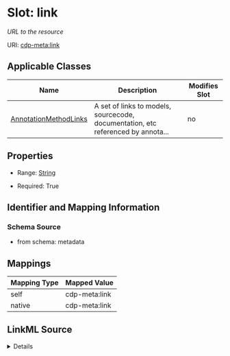 

# Slot: link


_URL to the resource_



URI: [cdp-meta:link](metadatalink)



<!-- no inheritance hierarchy -->





## Applicable Classes

| Name | Description | Modifies Slot |
| --- | --- | --- |
| [AnnotationMethodLinks](AnnotationMethodLinks.md) | A set of links to models, sourcecode, documentation, etc referenced by annota... |  no  |







## Properties

* Range: [String](String.md)

* Required: True





## Identifier and Mapping Information







### Schema Source


* from schema: metadata




## Mappings

| Mapping Type | Mapped Value |
| ---  | ---  |
| self | cdp-meta:link |
| native | cdp-meta:link |




## LinkML Source

<details>
```yaml
name: link
description: URL to the resource
from_schema: metadata
rank: 1000
alias: link
owner: AnnotationMethodLinks
domain_of:
- AnnotationMethodLinks
range: string
required: true
inlined: true
inlined_as_list: true

```
</details>
